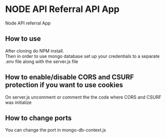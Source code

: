 # NODE API Referral API App
Node API referral App

## How to use
After cloning do NPM install. <br>
Then in order to use mongo database set up your credentials to a separate .env file along with the server.js file

## How to enable/disable CORS and CSURF protection if you want to use cookies
On server.js uncomment or comment the the code where CORS and CSURF was initialize

## How to change ports
You can change the port in mongo-db-context.js
